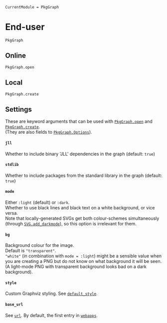 
```@meta
CurrentModule = PkgGraph
```

# End-user

```@docs
PkgGraph
```

## Online
```@docs
PkgGraph.open
```

## Local
```@docs
PkgGraph.create
```

## Settings

These are keyword arguments that can be used with [`PkgGraph.open`](@ref) and
[`PkgGraph.create`](@ref).\
(They are also fields to [`PkgGraph.Options`](@ref)).

#### `jll`
Whether to include binary 'JLL' dependencies in the graph
(default: `true`)

#### `stdlib`
Whether to include packages from the standard library in the graph
(default: `true`)

#### `mode`
Either `:light` (default) or `:dark`.\
Whether to use black lines and black text on a white background, or vice versa.\
Note that locally-generated SVGs get both colour-schemes simultaneously (through [`SVG.add_darkmode`](@ref)), so this option is irrelevant for them.

#### `bg`
Background colour for the image.\
Default is `"transparent"`.\
`"white"` (in combination with `mode = :light`) might be a sensible value when you are
creating a PNG but do not know on what background it will be seen. (A light-mode PNG with transparent background looks bad on a dark background).

#### `style`
Custom Graphviz styling. See [`default_style`](@ref).

#### `base_url`
See [`url`](@ref).
By default, the first entry in [`webapps`](@ref).
